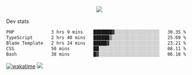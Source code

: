 <h3 align="center">
  <a href="https://github.com/spoopy2023">
      <img src="https://github-profile-trophy.vercel.app/?username=Spoopy2023&no-bg=true&no-frame=true">
  </a>
</h3>

Dev stats
<!--START_SECTION:waka-->

```txt
PHP              3 hrs 9 mins    ███████▓░░░░░░░░░░░░░░░░░   30.35 %
TypeScript       2 hrs 40 mins   ██████▒░░░░░░░░░░░░░░░░░░   25.69 %
Blade Template   2 hrs 24 mins   █████▓░░░░░░░░░░░░░░░░░░░   23.21 %
CSS              50 mins         ██░░░░░░░░░░░░░░░░░░░░░░░   08.11 %
Bash             38 mins         █▓░░░░░░░░░░░░░░░░░░░░░░░   06.18 %
```

<!--END_SECTION:waka-->
[![wakatime](https://wakatime.com/badge/user/018ece4c-ff65-47b1-86a2-26e4e720c978.svg)](https://wakatime.com/@mac_g)
<img src="https://camo.githubusercontent.com/935c1e1091fb0ce9d975d06263ed4bc014721cd7e52b557f59b07c85da01afe3/68747470733a2f2f6b6f6d617265762e636f6d2f67687076632f3f757365726e616d653d5843726166744d616e3532266c6162656c3d566965777326636f6c6f723d626c7565267374796c653d706c6173746963">
